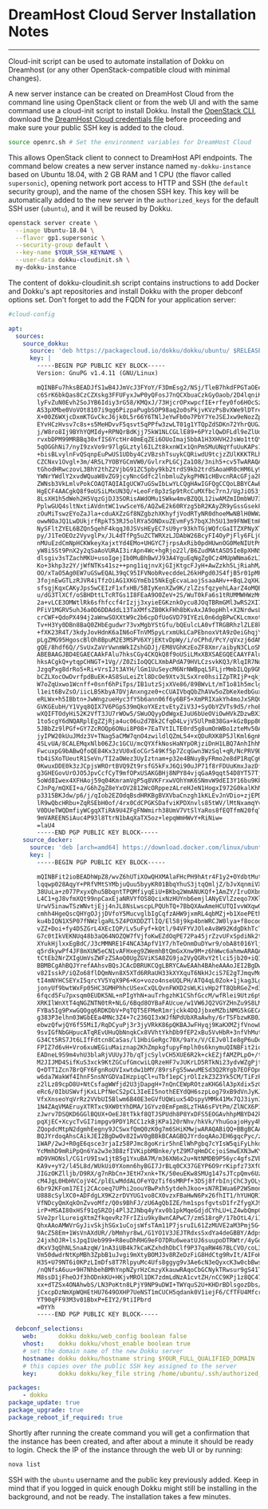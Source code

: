 # DreamHost Cloud Server Installation Notes
----

Cloud-init script can be used to automate installation of Dokku on
Dreamhost (or any other OpenStack-compatible cloud with minimal
changes).

A new server instance can be created on DreamHost Cloud from the command line
using OpenStack client or from the web UI and with the same command
use a cloud-init script to install Dokku. Install the [OpenStack
CLI](https://help.dreamhost.com/hc/en-us/articles/216185658-How-to-Install-the-OpenStack-command-line-clients),
download the [DreamHost Cloud credentials
file](https://iad2.dreamcompute.com/project/access_and_security/api_access/openrc/)
before proceeding and make sure your public SSH key is added to the
cloud.

```sh
source openrc.sh # Set the environment variables for DreamHost Cloud
```

This allows OpenStack client to connect to DreamHost API endpoints.
The command below creates a new server instance named `my-dokku-instance`
based on Ubuntu 18.04, with 2 GB RAM and 1 CPU (the flavor called
`supersonic`), opening network port access to HTTP and SSH (the
`default` security group), and the name of the chosen SSH key. This
key will be automatically added to the new server in the
`authorized_keys` for the default SSH user (`ubuntu`), and it will
be reused by Dokku.

```sh
openstack server create \
  --image Ubuntu-18.04 \
  --flavor gp1.supersonic \
  --security-group default \
  --key-name $YOUR_SSH_KEYNAME \
  --user-data dokku-cloudinit.sh \
  my-dokku-instance
```

The content of dokku-cloudinit.sh script contains instructions to add
Docker and Dokku's apt repositories and install Dokku with the proper
debconf options set. Don't forget to add the FQDN for your application
server:

```yaml
#cloud-config

apt:
  sources:
    source_dokku:
      source: 'deb https://packagecloud.io/dokku/dokku/ubuntu/ $RELEASE main'
      key: |
        -----BEGIN PGP PUBLIC KEY BLOCK-----
        Version: GnuPG v1.4.11 (GNU/Linux)

        mQINBFu7hksBEADJfS1wB4JJmVcJ3FYoY/F3DmEsg2/NSj/TleB7hkdFPGTaOEef
        c6SrK6bkQas8CzCZXskg3FFUFyxJwP0yQFosJ7nQCXbuaCzkGyOaob/2D4lqniKu
        lyFvZuN0Evh2SoJYB6Idiy3rG58/KMQxJ/73HjcrOPxwpcfIE+rfey0fo6HOcSz7
        AS3pXMbe0VoVOt8107i9qg6PizpaPugbSOP98aq2o0sPkjvKVzPsBvXWe9lDTreI
        X+00Z6WXjcDxmKTGvCkcJ6jk0L5r66Y6TNlJeYwFb0o7PbY7YeJSEJxw9eNozZpY
        EYvHCzHvsv7c8s+s5MeHDvvF5qsvt5qPPfw3zwLT01g1YTQpZdSDKn72YhrQUGJM
        j/W8ro8Ij9BYhYQMIdy+RPNQrBdKjj75kW1NLCGLlE89+6PYzlQwDFLdl9eZlUdM
        rvxbDPM99MRBBq30xfIS6YctHr40mEqZEi6OUoImaj5bbA1H3XHVH2JsWo1ttQYo
        5qOGGhNi7/nyI9zxVo9r97lgGLztyl6ILZt8kxnWIx1QnPmSMuUNqYfuUuKAPs1q
        +bisBLvylnFvQSqnpEuPwUS1UDby4CzVBzshTsuykCQRiwdU9tcjzZUlKKKTRLhj
        CZCNxv1Ovgl+3m/4R5L7YOBYGCmVW0/GvlrxPLGCjZa1O8/3nih5+cv5TwARAQAB
        tGhodHRwczovL3BhY2thZ2VjbG91ZC5pby9kb2trdS9kb2trdSAoaHR0cHM6Ly9w
        YWNrYWdlY2xvdWQuaW8vZG9jcyNncGdfc2lnbmluZykgPHN1cHBvcnRAcGFja2Fn
        ZWNsb3VkLmlvPokCOAQTAQIAIgUCW7uGSwIbLwYLCQgHAwIGFQgCCQoLBBYCAwEC
        HgECF4AACgkQ8f9oUSiLMxUN3Q/+LeoFr8p3zSp9tRcCuMXfbc7rnJ/UgJiO53jW
        8LsXH1h5dWeh2H5VqzGjDJ3SORisAWdOMu1SWkw4mvBZQQL12iwAMZmIDmbWU73c
        PplwGUQ4sltNxtiAVdntWC1vwSceY6/AQZwE2k60RYzg5bR2KAyZR9yGssGsekFO
        zOuMiTswzEYoZaJla+cduAXZzGf8NZgbzhXKhyfjVodRTyNR0dhoeMwNBlH0WWzW
        owwNOaJQ1LwDUkjrfRpkT53RJ5olRYa5ONDxuZEvmFy57bqXJh5U13m9FNWEtmF2
        NySFltZYEL6BZQn5qehF4kqqJ0JSVsHEyEC7sU9yr93khTGjWQfcGaITZXPNyXTC
        py/J1TeOEOz2VyvglPx/JL4dTfPg5uZCTWRXzLJDAbW26BcyFI4OyPjFly6FLj0o
        nMUuEzdCmNpHCKWkeyXajxtYd4EMo+UHGYC7jrpsAxRib0pdHUwnOG0MeNIUtPm/
        yW8i5St9PnX2y2qSaAoVURAI3irApn4Wc+hgRjo22l/B6ZudMAtASD5Ie8pXHNS0
        dlsgiv3sTZachMKU+usoIgejIb0MuBhBwVJ93A4YguEqNgZg0Cz4MUpWNma6zLIN
        Ko+3khp3z2Y/jWfNTKs41sz++png1iqjnvXjGIjKtgcFJyH+AwZzkh5LjRiahM/I
        OO/xTaO5Ag0EW7uGSwEQAL39qC95IFVNobRvecddeL26kHPgd0JS4fjB5r01pMFR
        3fojnEwGTLzRJVR4iTfzOiAG1XKGYmEb15NkEgEcvaLaojSsaaAHv++BqL2qXHJa
        sfsgjKqxCAKyJps5wCEIzF1xfxHB/5BIyKenXZw9K/zlZzsfqzyehLAarZ4oMQEN
        u/dG3TlXCf/oSBHDttLTcRTGs1I8FEaA9O0ZeV+2S/WuT0kFa6s1tRUMMWHWzMmR
        2a+vLCE3OMWtlRk6sfhfccf4rIzjj3xyieEGKznkOycu8JOqTBRmGMl3wRS2XI7c
        PFiV1MGRV5uhJ6a0D6DDAddL13TaXMfsZB0KkFHh8bKvAxJA9opHhl+X2NrdwsLz
        crCWF+QdoPX494j2aWnwSOXXtW9c2b6cpDfUoGVD79IYEzL0n6dgBPwCKLcmxotF
        Tv+H3Yy0DBn8BaQ0ZHbEgudwr73vxMgbYStGfu/bQEulcLA0vfTRGBRhzlZLE8k6
        +fXK23R4T/3kdyJovHdnK6aIN6oFTnVM5pyLrxmUkLCaPEbnoxVtA9zOeiGhqjYT
        pLgZMG95HgoscBlOh8BpuM2E3MSPV6XYjEKtvDpWy/i/oCPhd/PcY/qVxzj6dANU
        gQE/8hdf6Q//SvUxZaVrVwnmWkIZshGDJj/EM8VGhKzEoZF8Xmr/aibyN3CLoSMl
        ABEBAAGJBD4EGAECAAkFAlu7hksCGy4CKQkQ8f9oUSiLMxXBXSAEGQECAAYFAlu7
        hksACgkQ+ytqpCHNGT+1Vg//Z0ZiIoQQCLXmbAPdA79HVLCzsvkKQ3/RlqIR7Nq1
        JzgqPxg8drRo5+Ri+VrsIJt3AYH/lGm1UuSeycM6NrNWBpqL5FLjrMmbILQp9GMf
        bCZLXocOwDvrfpdBuEK+AS8SuLeiZtl8DcOe9Xtv3LSxXre0hsiIZpTRIjP+qkj8
        W7oZqUxwo1Wcnff+0snf6hPiTps/IB1utzSjxXVe86/89BWvLt/mT1o81h5mclgk
        l1eit6BvZsO/iicLB5KbyA7DVjAnxngze0+cCUAIVbqQbZhAVw5oZbKeXedbGuxr
        eRLWx+h5IBbtn+JwWngzueHyc3fY5b6ann06f6y6BF5+XmPRIXakYh4moJxSRQCA
        GVKGEubH/Y1Vyq8QIX7V6PGpS39mQkoYXEztvEtyZiV3J+SyObYZVTs9d5/rhoE2
        wXQIFTOdyHi52K2VfT3JU7rWOw5/SWuOQyyDdWgxEJuU6bUeOViOwHVkZDzwBX3Y
        1to5cgY6dNQARplEgZZjRja4uc06u2d7Bk2CfqO4LvjV5UlPm838Ga+kGzBpp86X
        5JBbZz9lPGf+GY7ZcROQp6ONui8P08+7EaTVtILTE0rd5g8umOnWBo1zteMv50As
        jyIPW20kUuJMdz3V+TNag5aCMW7qnO4zwildlQZmL54+xQDuRXK8P5JlKml6gnK+
        4SLvUA/8CALEMqxNlb06ZJc1GCU/mcQYXfkNosHaNYpORjziDnH1LBQ7AnhIhhMy
        FwcuxpG9bABwQfoQE84Kx3zVU0xEoCGr549Kf5p7ZcqGwn3WzSql+qR/NcPRV9Dp
        tb4iSXoTUeutR1SeVn/TI2aOWez3UyIztnam+p32e4BNuyByFRmo2e8dP1RqCg6b
        0KwuxDDE0k3zJCpjsWROrtBVQ9Zt9rsfG5kFxJ6Qi90uJP71f8rFDUuKmxJazDf3
        g3GHEGovUrOJO5JpvCcfCyT9mfOPxUSAKGBHj8NPY84vjqGaA9qqt54D8YT57TjR
        5oWd8Iwex4XFHAoj59q04KmramVgP5q8VKFrxwVOhYmK6SNmvW9dEI3Y16bu9KF7
        CJnPq/mQXEI+a/G6hZgZ8eYxOV2812WcORppezALreHJeN1HogxI972G0kalKhNC
        p3315BKJdw/p6/j/qIob2EZOdqBsdHRKBgBVXVbaCnzgh1kKLEvJnVDio+zjEPDr
        lR9wQbcHRbu+ZqRSEbH0of/4rx0CdCPGKSDafviKPDXnvls85tWV/lMtNxamqYvv
        V0DUeTWQDmfiyWCgqXTiRA9U4ZFgFNWmirh38UmV7VtSlYaRos8fEQTfmN20fqTk
        9mVAREENSiAuc4P93l8TtrN1bAqXaTX5oz+lepqWmHWvY+RiNiw=
        =laU4
        -----END PGP PUBLIC KEY BLOCK-----
    source_docker:
      source: 'deb [arch=amd64] https://download.docker.com/linux/ubuntu $RELEASE stable'
      key: |
        -----BEGIN PGP PUBLIC KEY BLOCK-----

        mQINBFit2ioBEADhWpZ8/wvZ6hUTiXOwQHXMAlaFHcPH9hAtr4F1y2+OYdbtMuth
        lqqwp028AqyY+PRfVMtSYMbjuQuu5byyKR01BbqYhuS3jtqQmljZ/bJvXqnmiVXh
        38UuLa+z077PxyxQhu5BbqntTPQMfiyqEiU+BKbq2WmANUKQf+1AmZY/IruOXbnq
        L4C1+gJ8vfmXQt99npCaxEjaNRVYfOS8QcixNzHUYnb6emjlANyEVlZzeqo7XKl7
        UrwV5inawTSzWNvtjEjj4nJL8NsLwscpLPQUhTQ+7BbQXAwAmeHCUTQIvvWXqw0N
        cmhh4HgeQscQHYgOJjjDVfoY5MucvglbIgCqfzAHW9jxmRL4qbMZj+b1XoePEtht
        ku4bIQN1X5P07fNWzlgaRL5Z4POXDDZTlIQ/El58j9kp4bnWRCJW0lya+f8ocodo
        vZZ+Doi+fy4D5ZGrL4XEcIQP/Lv5uFyf+kQtl/94VFYVJOleAv8W92KdgDkhTcTD
        G7c0tIkVEKNUq48b3aQ64NOZQW7fVjfoKwEZdOqPE72Pa45jrZzvUFxSpdiNk2tZ
        XYukHjlxxEgBdC/J3cMMNRE1F4NCA3ApfV1Y7/hTeOnmDuDYwr9/obA8t016Yljj
        q5rdkywPf4JF8mXUW5eCN1vAFHxeg9ZWemhBtQmGxXnw9M+z6hWwc6ahmwARAQAB
        tCtEb2NrZXIgUmVsZWFzZSAoQ0UgZGViKSA8ZG9ja2VyQGRvY2tlci5jb20+iQI3
        BBMBCgAhBQJYrefAAhsvBQsJCAcDBRUKCQgLBRYCAwEAAh4BAheAAAoJEI2BgDwO
        v82IsskP/iQZo68flDQmNvn8X5XTd6RRaUH33kXYXquT6NkHJciS7E2gTJmqvMqd
        tI4mNYHCSEYxI5qrcYV5YqX9P6+Ko+vozo4nseUQLPH/ATQ4qL0Zok+1jkag3Lgk
        jonyUf9bwtWxFp05HC3GMHPhhcUSexCxQLQvnFWXD2sWLKivHp2fT8QbRGeZ+d3m
        6fqcd5Fu7pxsqm0EUDK5NL+nPIgYhN+auTrhgzhK1CShfGccM/wfRlei9Utz6p9P
        XRKIlWnXtT4qNGZNTN0tR+NLG/6Bqd8OYBaFAUcue/w1VW6JQ2VGYZHnZu9S8LMc
        FYBa5Ig9PxwGQOgq6RDKDbV+PqTQT5EFMeR1mrjckk4DQJjbxeMZbiNMG5kGECA8
        g383P3elhn03WGbEEa4MNc3Z4+7c236QI3xWJfNPdUbXRaAwhy/6rTSFbzwKB0Jm
        ebwzQfwjQY6f55MiI/RqDCyuPj3r3jyVRkK86pQKBAJwFHyqj9KaKXMZjfVnowLh
        9svIGfNbGHpucATqREvUHuQbNnqkCx8VVhtYkhDb9fEP2xBu5VvHbR+3nfVhMut5
        G34Ct5RS7Jt6LIfFdtcn8CaSas/l1HbiGeRgc70X/9aYx/V/CEJv0lIe8gP6uDoW
        FPIZ7d6vH+Vro6xuWEGiuMaiznap2KhZmpkgfupyFmplh0s6knymuQINBFit2ioB
        EADneL9S9m4vhU3blaRjVUUyJ7b/qTjcSylvCH5XUE6R2k+ckEZjfAMZPLpO+/tF
        M2JIJMD4SifKuS3xck9KtZGCufGmcwiLQRzeHF7vJUKrLD5RTkNi23ydvWZgPjtx
        Q+DTT1Zcn7BrQFY6FgnRoUVIxwtdw1bMY/89rsFgS5wwuMESd3Q2RYgb7EOFOpnu
        w6da7WakWf4IhnF5nsNYGDVaIHzpiqCl+uTbf1epCjrOlIzkZ3Z3Yk5CM/TiFzPk
        z2lLz89cpD8U+NtCsfagWWfjd2U3jDapgH+7nQnCEWpROtzaKHG6lA3pXdix5zG8
        eRc6/0IbUSWvfjKxLLPfNeCS2pCL3IeEI5nothEEYdQH6szpLog79xB9dVnJyKJb
        VfxXnseoYqVrRz2VVbUI5Blwm6B40E3eGVfUQWiux54DspyVMMk41Mx7QJ3iynIa
        1N4ZAqVMAEruyXTRTxc9XW0tYhDMA/1GYvz0EmFpm8LzTHA6sFVtPm/ZlNCX6P1X
        zJwrv7DSQKD6GGlBQUX+OeEJ8tTkkf8QTJSPUdh8P8YxDFS5EOGAvhhpMBYD42kQ
        pqXjEC+XcycTvGI7impgv9PDY1RCC1zkBjKPa120rNhv/hkVk/YhuGoajoHyy4h7
        ZQopdcMtpN2dgmhEegny9JCSwxfQmQ0zK0g7m6SHiKMwjwARAQABiQQ+BBgBCAAJ
        BQJYrdoqAhsCAikJEI2BgDwOv82IwV0gBBkBCAAGBQJYrdoqAAoJEH6gqcPyc/zY
        1WAP/2wJ+R0gE6qsce3rjaIz58PJmc8goKrir5hnElWhPgbq7cYIsW5qiFyLhkdp
        YcMmhD9mRiPpQn6Ya2w3e3B8zfIVKipbMBnke/ytZ9M7qHmDCcjoiSmwEXN3wKYI
        mD9VHONsl/CG1rU9Isw1jtB5g1YxuBA7M/m36XN6x2u+NtNMDB9P56yc4gfsZVES
        KA9v+yY2/l45L8d/WUkUi0YXomn6hyBGI7JrBLq0CX37GEYP6O9rrKipfz73XfO7
        JIGzOKZlljb/D9RX/g7nRbCn+3EtH7xnk+TK/50euEKw8SMUg147sJTcpQmv6UzZ
        cM4JgL0HbHVCojV4C/plELwMddALOFeYQzTif6sMRPf+3DSj8frbInjChC3yOLy0
        6br92KFom17EIj2CAcoeq7UPhi2oouYBwPxh5ytdehJkoo+sN7RIWua6P2WSmon5
        U888cSylXC0+ADFdgLX9K2zrDVYUG1vo8CX0vzxFBaHwN6Px26fhIT1/hYUHQR1z
        VfNDcyQmXqkOnZvvoMfz/Q0s9BhFJ/zU6AgQbIZE/hm1spsfgvtsD1frZfygXJ9f
        irP+MSAI80xHSf91qSRZOj4Pl3ZJNbq4yYxv0b1pkMqeGdjdCYhLU+LZ4wbQmpCk
        SVe2prlLureigXtmZfkqevRz7FrIZiu9ky8wnCAPwC7/zmS18rgP/17bOtL4/iIz
        QhxAAoAMWVrGyJivSkjhSGx1uCojsWfsTAm11P7jsruIL61ZzMUVE2aM3Pmj5G+W
        9AcZ58Em+1WsVnAXdUR//bMmhyr8wL/G1YO1V3JEJTRdxsSxdYa4deGBBY/Adpsw
        24jxhOJR+lsJpqIUeb999+R8euDhRHG9eFO7DRu6weatUJ6suupoDTRWtr/4yGqe
        dKxV3qQhNLSnaAzqW/1nA3iUB4k7kCaKZxhdhDbClf9P37qaRW467BLCVO/coL3y
        Vm50dwdrNtKpMBh3ZpbB1uJvgi9mXtyBOMJ3v8RZeDzFiG8HdCtg9RvIt/AIFoHR
        H3S+U79NT6i0KPzLImDfs8T7RlpyuMc4Ufs8ggyg9v3Ae6cN3eQyxcK3w0cbBwsh
        /nQNfsA6uu+9H7NhbehBMhYnpNZyrHzCmzyXkauwRAqoCbGCNykTRwsur9gS41TQ
        M8ssD1jFheOJf3hODnkKU+HKjvMROl1DK7zdmLdNzA1cvtZH/nCC9KPj1z8QC47S
        xx+dTZSx4ONAhwbS/LN3PoKtn8LPjY9NP9uDWI+TWYquS2U+KHDrBDlsgozDbs/O
        jCxcpDzNmXpWQHEtHU7649OXHP7UeNST1mCUCH5qdank0V1iejF6/CfTFU4MfcrG
        YT90qFF93M3v01BbxP+EIY2/9tiIPbrd
        =0YYh
        -----END PGP PUBLIC KEY BLOCK-----

  debconf_selections:
    web:      dokku dokku/web_config boolean false
    vhost:    dokku dokku/vhost_enable boolean true
    # set the domain name of the new Dokku server
    hostname: dokku dokku/hostname string $YOUR_FULL_QUALIFIED_DOMAIN
    # this copies over the public SSH key assigned to the server
    key:      dokku dokku/key_file string /home/ubuntu/.ssh/authorized_keys

packages:
    - dokku
package_update: true
package_upgrade: true
package_reboot_if_required: true
```

Shortly after running the create command you will get a confirmation that the
instance has been created, and after about a minute it should be ready to login. Check the IP of the instance through the web UI or by running:

```sh
nova list
```

SSH with the `ubuntu` username and the public key previously added.
Keep in mind that if you logged in quick enough Dokku might still be installing in the background, and not be ready. The installation takes a few minutes.
